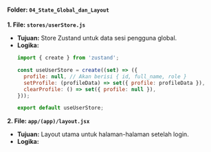 #### **Folder: `04_State_Global_dan_Layout`**

**1. File: `stores/userStore.js`**

  * **Tujuan:** Store Zustand untuk data sesi pengguna global.
  * **Logika:**
    ```javascript
    import { create } from 'zustand';

    const useUserStore = create((set) => ({
      profile: null, // Akan berisi { id, full_name, role }
      setProfile: (profileData) => set({ profile: profileData }),
      clearProfile: () => set({ profile: null }),
    }));

    export default useUserStore;
    ```

**2. File: `app/(app)/layout.jsx`**

  * **Tujuan:** Layout utama untuk halaman-halaman setelah login.
  * **Logika:**